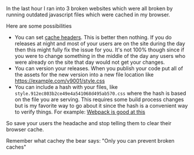 In the last hour I ran into 3 broken websites which were all broken by running outdated javascript files which were cached in my browser. 

Here are some possibilities
* You can set [cache headers](https://developer.mozilla.org/en-US/docs/Web/HTTP/Headers/Cache-Control). This is better then nothing. If you do releases at night and most of your users are on the site during the day then this might fully fix the issue for you. It's not 100% though since if you were to change something in the middle of the day any users who were already on the site that day would not get your changes.
* You can version your releases. When you publish your code put all of the assets for the new version into a new file location like https://example.com/v9001/style.css
* You can include a hash with your files, like `style.912ec803b2ce49e4a541068d495ab570.css` where the hash is based on the file you are serving. This requires some build process changes but is my favorite way to go about it since the hash is a convenient way to verify things. For example: [Webpack is good at this](https://webpack.js.org/guides/caching/) 

So save your users the headache and stop telling them to clear their browser cache.

Remember what cachey the bear says: "Only you can prevent broken caches"